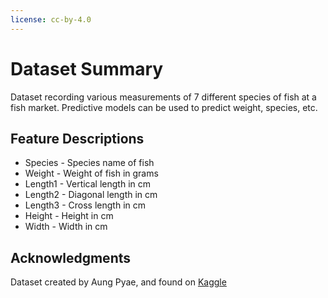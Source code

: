 ```yaml
---
license: cc-by-4.0
---
```


# Dataset Summary

Dataset recording various measurements of 7 different species of fish at a fish market. Predictive models can be used to predict weight, species, etc.

## Feature Descriptions

- Species - Species name of fish
- Weight - Weight of fish in grams
- Length1 - Vertical length in cm
- Length2 - Diagonal length in cm
- Length3 - Cross length in cm
- Height - Height in cm
- Width - Width in cm

## Acknowledgments

  Dataset created by Aung Pyae, and found on [Kaggle](https://www.kaggle.com/datasets/aungpyaeap/fish-market)
